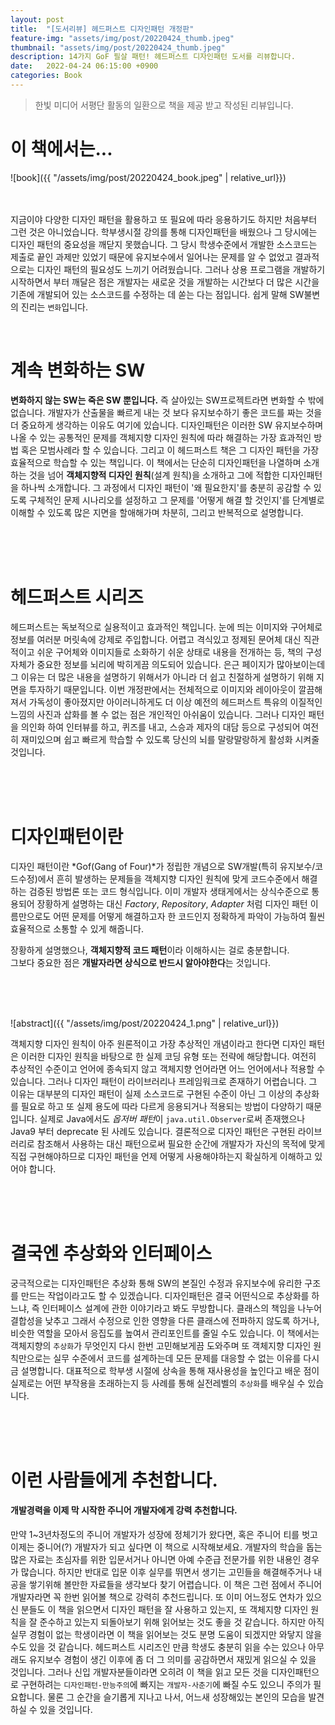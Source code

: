 ```yaml
---
layout: post
title:  "[도서리뷰] 헤드퍼스트 디자인패턴 개정판"
feature-img: "assets/img/post/20220424_thumb.jpeg"
thumbnail: "assets/img/post/20220424_thumb.jpeg"
description: 14가지 GoF 필살 패턴! 헤드퍼스트 디자인패턴 도서를 리뷰합니다. 
date:   2022-04-24 06:15:00 +0900
categories: Book
---
```


> 한빛 미디어 서평단 활동의 일환으로 책을 제공 받고 작성된 리뷰입니다.

# 이 책에서는...

![book]({{ "/assets/img/post/20220424_book.jpeg" | relative_url}})
<br/><br/><br/>

 지금이야 다양한 디자인 패턴을 활용하고 또 필요에 따라 응용하기도 하지만 처음부터 그런 것은 아니었습니다. 학부생시절 강의를 통해 디자인패턴을 배웠으나 그 당시에는 디자인 패턴의 중요성을 깨닫지 못했습니다. 그 당시 학생수준에서 개발한 소스코드는 제출로 끝인 과제만 있었기 때문에 유지보수에서 일어나는 문제를 알 수 없었고 결과적으로는 디자인 패턴의 필요성도 느끼기 어려웠습니다. 그러나 상용 프로그램을 개발하기 시작하면서 부터 깨달은 점은 개발자는 새로운 것을 개발하는 시간보다 더 많은 시간을 기존에 개발되어 있는 소스코드를 수정하는 데 쏟는 다는 점입니다. 쉽게 말해 SW불변의 진리는 `변화`입니다. 

<br/>

# 계속 변화하는 SW 

 **변화하지 않는 SW는 죽은 SW 뿐입니다.** 즉 살아있는 SW프로젝트라면 변화할 수 밖에 없습니다. 개발자가 산출물을 빠르게 내는 것 보다 유지보수하기 좋은 코드를 짜는 것을 더 중요하게 생각하는 이유도 여기에 있습니다. 디자인패턴은 이러한 SW 유지보수하며 나올 수 있는 공통적인 문제를 객체지향 디자인 원칙에 따라 해결하는 가장 효과적인 방법 혹은 모범사례라 할 수 있습니다. 그리고 이 헤드퍼스트 책은 그 디자인 패턴을 가장 효율적으로 학습할 수 있는 책입니다. 이 책에서는 단순히 디자인패턴을 나열하며 소개하는 것을 넘어 **객체지향적 디자인 원칙**(설계 원칙)을 소개하고 그에 적합한 디자인패턴을 하나씩 소개합니다. 그 과정에서 디자인 패턴이 '왜 필요한지'를 충분히 공감할 수 있도록 구체적인 문제 시나리오를 설정하고 그 문제를 '어떻게 해결 할 것인지'를 단계별로 이해할 수 있도록 많은 지면을 할애해가며 차분히, 그리고 반복적으로 설명합니다.

<br/><br/><br/>

# 헤드퍼스트 시리즈

 헤드퍼스트는 독보적으로 실용적이고 효과적인 책입니다. 눈에 띄는 이미지와 구어체로 정보를 여러분 머릿속에 강제로 주입합니다. 어렵고 격식있고 정제된 문어체 대신 직관적이고 쉬운 구어체와 이미지들로 소화하기 쉬운 상태로 내용을 전개하는 등, 책의 구성 자체가 중요한 정보를 뇌리에 박히게끔 의도되어 있습니다. 은근 페이지가 많아보이는데 그 이유는 더 많은 내용을 설명하기 위해서가 아니라 더 쉽고 친절하게 설명하기 위해 지면을 투자하기 때문입니다. 이번 개정판에서는 전체적으로 이미지와 레이아웃이 깔끔해져서 가독성이 좋아졌지만 아이러니하게도 더 이상 예전의 헤드퍼스트 특유의 이질적인 느낌의 사진과 삽화를 볼 수 없는 점은 개인적인 아쉬움이 있습니다. 그러나 디자인 패턴을 의인화 하여 인터뷰를 하고, 퀴즈를 내고, 스승과 제자의 대담 등으로 구성되어 여전히 재미있으며 쉽고 빠르게 학습할 수 있도록 당신의 뇌를 말랑말랑하게 활성화 시켜줄 것입니다.

<br/><br/><br/>

# 디자인패턴이란 

 디자인 패턴이란 *Gof(Gang of Four)*가 정립한 개념으로 SW개발(특히 유지보수/코드수정)에서 흔히 발생하는 문제들을 객체지향 디자인 원칙에 맞게 코드수준에서 해결하는 검증된 방법론 또는 코드 형식입니다. 이미 개발자 생태게에서는 상식수준으로 통용되어 장황하게 설명하는 대신 *Factory*, *Repository*, *Adapter* 처럼 디자인 패턴 이름만으로도 어떤 문제를 어떻게 해결하고자 한 코드인지 정확하게 파악이 가능하여 훨씬 효율적으로 소통할 수 있게 해줍니다. 

장황하게 설명했으나, **객체지향적 코드 패턴**이라 이해하시는 걸로 충분합니다.<br/> 
그보다 중요한 점은 **개발자라면 상식으로 반드시 알아야한다**는 것입니다.

<br/> <br/> <br/> 

![abstract]({{ "/assets/img/post/20220424_1.png" | relative_url}})

  객체지향 디자인 원칙이 아주 원론적이고 가장 추상적인 개념이라고 한다면 디자인 패턴은 이러한 디자인 원칙을 바탕으로 한 실제 코딩 유형 또는 전략에 해당합니다. 여전히 추상적인 수준이고 언어에 종속되지 않고 객체지향 언어라면 어느 언어에서나 적용할 수 있습니다. 그러나 디자인 패턴이 라이브러리나 프레임워크로 존재하기 어렵습니다. 그 이유는 대부분의 디자인 패턴이 실제 소스코드로 구현된 수준이 아닌 그 이상의 추상화를 필요로 하고 또 실제 용도에 따라 다르게 응용되거나 적용되는 방법이 다양하기 때문입니다. 실제로 Java에서도 *옵저버 패턴*이 `java.util.Observer`로써 존재했으나 Java9 부터 deprecate 된 사례도 있습니다. 결론적으로 디자인 패턴은 구현된 라이브러리로 참조해서 사용하는 대신 패턴으로써 필요한 순간에 개발자가 자신의 목적에 맞게 직접 구현해야하므로 디자인 패턴을 언제 어떻게 사용해야하는지 확실하게 이해하고 있어야 합니다.

<br/><br/><br/>

# 결국엔 추상화와 인터페이스

 궁극적으로는 디자인패턴은 추상화 통해 SW의 본질인 수정과 유지보수에 유리한 구조를 만드는 작업이라고도 할 수 있겠습니다. 디자인패턴은 결국 어떤식으로 추상화를 하느냐, 즉 인터페이스 설계에 관한 이야기라고 봐도 무방합니다. 클래스의 책임을 나누어 결합성을 낮추고 그래서 수정으로 인한 영향을 다른 클래스에 전파하지 않도록 하거나, 비슷한 역할을 모아서 응집도를 높여서 관리포인트를 줄일 수도 있습니다. 이 책에서는 객체지향의 `추상화`가 무엇인지 다시 한번 고민해보게끔 도와주며 또 객체지향 디자인 원칙만으로는 실무 수준에서 코드를 설계하는데 모든 문제를 대응할 수 없는 이유를 다시금 설명합니다. 대표적으로 학부생 시절에 상속을 통해 재사용성을 높인다고 배운 점이 실제로는 어떤 부작용을 초래하는지 등 사례를 통해 실전레벨의 `추상화`를 배우실 수 있습니다. 

<br/><br/><br/>

# 이런 사람들에게 추천합니다.

#### 개발경력을 이제 막 시작한 주니어 개발자에게 강력 추천합니다.

 만약 1~3년차정도의 주니어 개발자가 성장에 정체기가 왔다면, 혹은 주니어 티를 벗고 이제는 중니어(?) 개발자가 되고 싶다면 이 책으로 시작해보세요. 개발자의 학습을 돕는 많은 자료는 초심자를 위한 입문서거나 아니면 아예 수준급 전문가를 위한 내용인 경우가 많습니다. 하지만 반대로 입문 이후 실무를 뛰면서 생기는 고민들을 해결해주거나 내공을 쌓기위해 볼만한 자료들을 생각보다 찾기 어렵습니다. 이 책은 그런 점에서 주니어개발자라면 꼭 한번 읽어볼 책으로 강력히 추천드립니다. 또 이미 어느정도 연차가 있으신 분들도 이 책을 읽으면서 디자인 패턴을 잘 사용하고 있는지, 또 객체지향 디자인 원칙을 잘 준수하고 있는지 되돌아보기 위해 읽어보는 것도 좋을 것 같습니다. 하지만 아직 실무 경험이 없는 학생이라면 이 책을 읽어보는 것도 분명 도움이 되겠지만 와닿지 않을 수도 있을 것 같습니다. 헤드퍼스트 시리즈인 만큼 학생도 충분히 읽을 수는 있으나 아무래도 유지보수 경험이 생긴 이후에 좀 더 그 의미를 공감하면서 재밌게 읽으실 수 있을 것입니다. 그러나 신입 개발자분들이라면 오히려 이 책을 읽고 모든 것을 디자인패턴으로 구현하려는 `디자인패턴-만능주의`에 빠지는 `개발자-사춘기`에 빠질 수도 있으니 주의가 필요합니다. 물론 그 순간을 슬기롭게 지나고 나서, 어느새 성장해있는 본인의 모습을 발견하실 수 있을 것입니다. 


